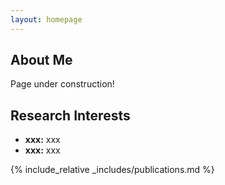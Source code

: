 ```yaml
---
layout: homepage
---
```


## About Me

Page under construction!

## Research Interests

- **xxx:** xxx
- **xxx:** xxx

{% include_relative _includes/publications.md %}
